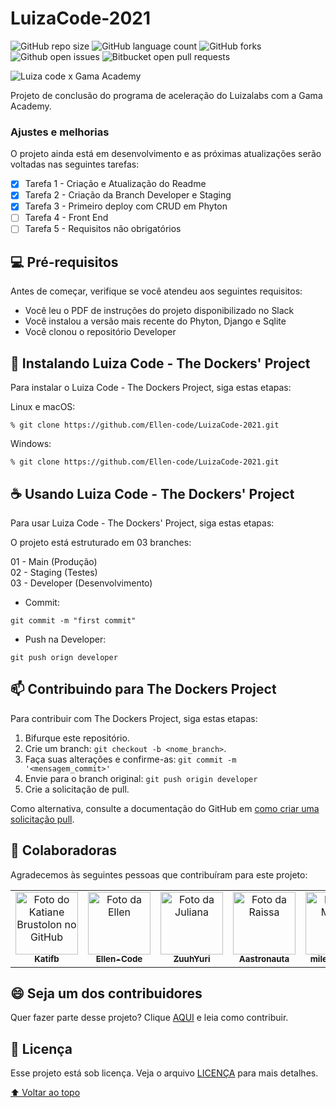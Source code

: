 # LuizaCode-2021

<!---Esses são exemplos. Veja https://shields.io para outras pessoas ou para personalizar este conjunto de escudos. Você pode querer incluir dependências, status do projeto e informações de licença aqui--->

![GitHub repo size](https://img.shields.io/github/repo-size/Ellen-code/LuizaCode-2021?color=blueviolet&style=for-the-badge)
![GitHub language count](https://img.shields.io/github/languages/count/Ellen-code/LuizaCode-2021?style=for-the-badge)
![GitHub forks](https://img.shields.io/github/forks/Ellen-code/LuizaCode-2021?color=blueviolet&style=for-the-badge)
![Github open issues](https://img.shields.io/github/issues/Ellen-code/LuizaCode-2021?color=blue&style=for-the-badge)
![Bitbucket open pull requests](https://img.shields.io/github/issues-pr/Ellen-code/LuizaCode-2021?color=blueviolet&style=for-the-badge)

<img src="https://www.clubedecriacao.com.br/wp-content/uploads/2021/07/luiza-code-1024x534.jpg" alt="Luiza code x Gama Academy">

Projeto de conclusão do programa de aceleração do Luizalabs com a Gama Academy.

### Ajustes e melhorias

O projeto ainda está em desenvolvimento e as próximas atualizações serão voltadas nas seguintes tarefas:

- [x] Tarefa 1 - Criação e Atualização do Readme
- [x] Tarefa 2 - Criação da Branch Developer e Staging
- [x] Tarefa 3 - Primeiro deploy com CRUD em Phyton
- [ ] Tarefa 4 - Front End
- [ ] Tarefa 5 - Requisitos não obrigatórios

## 💻 Pré-requisitos

Antes de começar, verifique se você atendeu aos seguintes requisitos:
<!---Estes são apenas requisitos de exemplo. Adicionar, duplicar ou remover conforme necessário--->
* Você leu o PDF de instruções do projeto disponibilizado no Slack
* Você instalou a versão mais recente do Phyton, Django e Sqlite
* Você clonou o repositório Developer

## 🚀 Instalando Luiza Code - The Dockers' Project

Para instalar o Luiza Code - The Dockers Project, siga estas etapas:

Linux e macOS:
```
% git clone https://github.com/Ellen-code/LuizaCode-2021.git
```

Windows:
```
% git clone https://github.com/Ellen-code/LuizaCode-2021.git
```

## ☕ Usando Luiza Code - The Dockers' Project 

Para usar Luiza Code - The Dockers' Project, siga estas etapas:
 
 O projeto está estruturado em 03 branches: <br />
  
   01 - Main (Produção) <br />
   02 - Staging (Testes) <br />
   03 - Developer (Desenvolvimento) <br />

* Commit:
```
git commit -m "first commit"
```
* Push na Developer:
```
git push orign developer
```

<!---Adicione comandos de execução e exemplos que você acha que os usuários acharão úteis. Fornece uma referência de opções para pontos de bônus!---> 

## 📫 Contribuindo para The Dockers Project
<!---Se o seu README for longo ou se você tiver algum processo ou etapas específicas que deseja que os contribuidores sigam, considere a criação de um arquivo CONTRIBUTING.md separado--->
Para contribuir com The Dockers Project, siga estas etapas:

1. Bifurque este repositório.
2. Crie um branch: `git checkout -b <nome_branch>`.
3. Faça suas alterações e confirme-as: `git commit -m '<mensagem_commit>'`
4. Envie para o branch original: `git push origin developer`
5. Crie a solicitação de pull.

Como alternativa, consulte a documentação do GitHub em [como criar uma solicitação pull](https://help.github.com/en/github/collaborating-with-issues-and-pull-requests/creating-a-pull-request).

## 🤝 Colaboradoras

Agradecemos às seguintes pessoas que contribuíram para este projeto:

<table>
  <tr>
    <td align="center">
      <a href="#">
        <img src="https://avatars3.githubusercontent.com/u/31936044" width="100px;" alt="Foto do Katiane Brustolon no GitHub"/><br>
        <sub>
          <b>Katifb</b>
        </sub>
      </a>
    </td>
    <td align="center">
      <a href="#">
        <img src="https://avatars.githubusercontent.com/u/71970858?v=4" width="100px;" alt="Foto da Ellen"/><br>
        <sub>
          <b>Ellen-Code</b>
        </sub>
      </a>
    </td>
    <td align="center">
      <a href="#">
        <img src="https://avatars.githubusercontent.com/u/68450681?v=4" width="100px;" alt="Foto da Juliana"/><br>
        <sub>
          <b>ZuuhYuri</b>
        </sub>
      </a>
    </td>
        <td align="center">
      <a href="#">
        <img src="https://avatars.githubusercontent.com/u/89890015?v=4" width="100px;" alt="Foto da Raissa"/><br>
        <sub>
          <b>Aastronauta</b>
        </sub>
      </a>
    </td>
        <td align="center">
      <a href="#">
        <img src="https://avatars.githubusercontent.com/u/69725997?v=4" width="100px;" alt="Foto da Milene"/><br>
        <sub>
          <b>mileneregina</b>
        </sub>
      </a>
    </td>
  </tr>
</table>


## 😄 Seja um dos contribuidores<br>

Quer fazer parte desse projeto? Clique [AQUI](CONTRIBUTING.md) e leia como contribuir.

## 📝 Licença

Esse projeto está sob licença. Veja o arquivo [LICENÇA](LICENSE.md) para mais detalhes.

[⬆ Voltar ao topo](#nome-do-projeto)<br>
